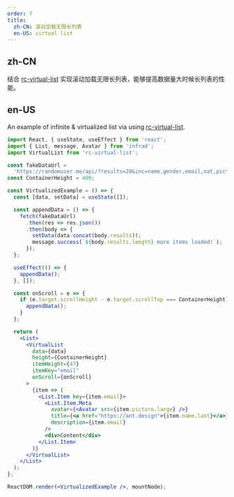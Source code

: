 ```yaml
---
order: 7
title:
  zh-CN: 滚动加载无限长列表
  en-US: virtual list
---
```


## zh-CN

结合 [rc-virtual-list](https://github.com/react-component/virtual-list) 实现滚动加载无限长列表，能够提高数据量大时候长列表的性能。

## en-US

An example of infinite & virtualized list via using [rc-virtual-list](https://github.com/react-component/virtual-list).

```jsx
import React, { useState, useEffect } from 'react';
import { List, message, Avatar } from 'infrad';
import VirtualList from 'rc-virtual-list';

const fakeDataUrl =
  'https://randomuser.me/api/?results=20&inc=name,gender,email,nat,picture&noinfo';
const ContainerHeight = 400;

const VirtualizedExample = () => {
  const [data, setData] = useState([]);

  const appendData = () => {
    fetch(fakeDataUrl)
      .then(res => res.json())
      .then(body => {
        setData(data.concat(body.results));
        message.success(`${body.results.length} more items loaded!`);
      });
  };

  useEffect(() => {
    appendData();
  }, []);

  const onScroll = e => {
    if (e.target.scrollHeight - e.target.scrollTop === ContainerHeight) {
      appendData();
    }
  };

  return (
    <List>
      <VirtualList
        data={data}
        height={ContainerHeight}
        itemHeight={47}
        itemKey="email"
        onScroll={onScroll}
      >
        {item => (
          <List.Item key={item.email}>
            <List.Item.Meta
              avatar={<Avatar src={item.picture.large} />}
              title={<a href="https://ant.design">{item.name.last}</a>}
              description={item.email}
            />
            <div>Content</div>
          </List.Item>
        )}
      </VirtualList>
    </List>
  );
};

ReactDOM.render(<VirtualizedExample />, mountNode);
```
